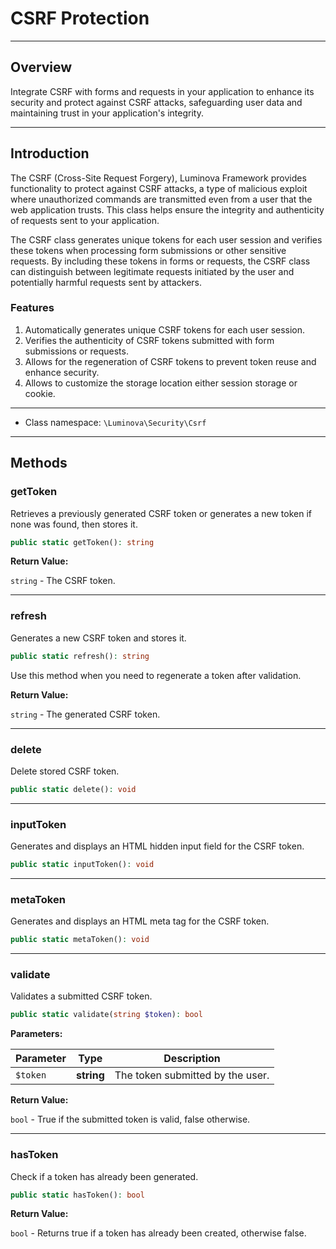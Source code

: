 #  CSRF Protection

***

## Overview

Integrate CSRF with forms and requests in your application to enhance its security and protect against CSRF attacks, safeguarding user data and maintaining trust in your application&#039;s integrity.

***

## Introduction

The CSRF (Cross-Site Request Forgery), Luminova Framework provides functionality to protect against CSRF attacks, a type of malicious exploit where unauthorized commands are transmitted even from a user that the web application trusts. This class helps ensure the integrity and authenticity of requests sent to your application.

The CSRF class generates unique tokens for each user session and verifies these tokens when processing form submissions or other sensitive requests. By including these tokens in forms or requests, the CSRF class can distinguish between legitimate requests initiated by the user and potentially harmful requests sent by attackers.

### Features

1. Automatically generates unique CSRF tokens for each user session.
2. Verifies the authenticity of CSRF tokens submitted with form submissions or requests.
3. Allows for the regeneration of CSRF tokens to prevent token reuse and enhance security.
4. Allows to customize the storage location either session storage or cookie.

***

* Class namespace: `\Luminova\Security\Csrf`

***

## Methods


### getToken

Retrieves a previously generated CSRF token or generates a new token if none was found, then stores it.

```php
public static getToken(): string
```



**Return Value:**

`string` - The CSRF token.


***

### refresh

Generates a new CSRF token and stores it.

```php
public static refresh(): string
```

Use this method when you need to regenerate a token after validation.



**Return Value:**

`string` - The generated CSRF token.


***


### delete

Delete stored CSRF token.

```php
public static delete(): void
```


***


### inputToken

Generates and displays an HTML hidden input field for the CSRF token.

```php
public static inputToken(): void
```


***


### metaToken

Generates and displays an HTML meta tag for the CSRF token.

```php
public static metaToken(): void
```


***


### validate

Validates a submitted CSRF token.

```php
public static validate(string $token): bool
```

**Parameters:**

| Parameter | Type | Description |
|-----------|------|-------------|
| `$token` | **string** | The token submitted by the user. |


**Return Value:**

`bool` - True if the submitted token is valid, false otherwise.


***


### hasToken

Check if a token has already been generated.

```php
public static hasToken(): bool
```

**Return Value:**

`bool` - Returns true if a token has already been created, otherwise false.